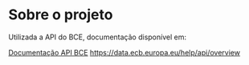 <h1>Sobre o projeto</h1>

Utilizada a API do BCE, documentação disponível em:

[Documentação API BCE](https://data.ecb.europa.eu/help/api/overview)
https://data.ecb.europa.eu/help/api/overview

